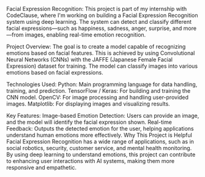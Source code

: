 Facial Expression Recognition:
This project is part of my internship with CodeClause, where I'm working on building a Facial Expression Recognition system using deep learning. 
The system can detect and classify different facial expressions—such as happiness, sadness, anger, surprise, and more—from images, 
enabling real-time emotion recognition.

Project Overview:
The goal is to create a model capable of recognizing emotions based on facial features. This is achieved by using Convolutional Neural Networks (CNNs) 
with the JAFFE (Japanese Female Facial Expression) dataset for training. The model can classify images into various emotions based on facial expressions.

Technologies Used:
Python: Main programming language for data handling, training, and prediction.
TensorFlow / Keras: For building and training the CNN model.
OpenCV: For image processing and handling user-provided images.
Matplotlib: For displaying images and visualizing results.

Key Features:
Image-based Emotion Detection: Users can provide an image, and the model will identify the facial expression shown.
Real-time Feedback: Outputs the detected emotion for the user, helping applications understand human emotions more effectively.
Why This Project is Helpful
Facial Expression Recognition has a wide range of applications, such as in social robotics, security, customer service, and mental health monitoring. 
By using deep learning to understand emotions, this project can contribute to enhancing user interactions with AI systems, making them more responsive and empathetic.
